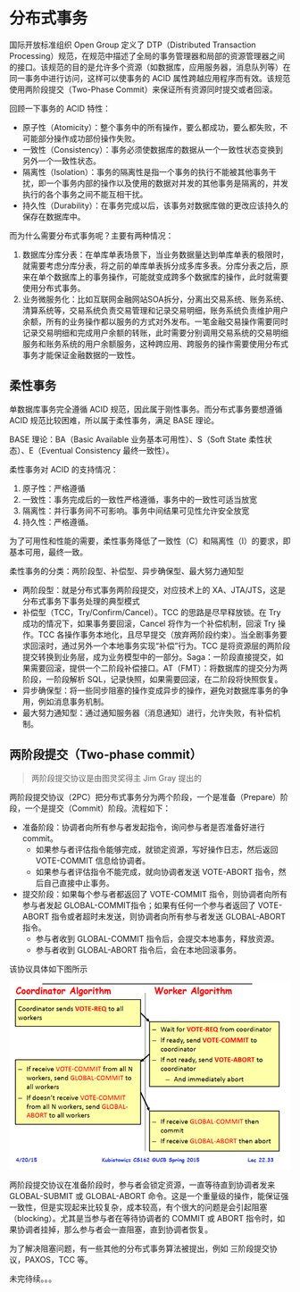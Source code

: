 # 分布式事务
国际开放标准组织 Open Group 定义了 DTP（Distributed Transaction Processing）规范，在规范中描述了全局的事务管理器和局部的资源管理器之间的接口。该规范的目的是允许多个资源（如数据库，应用服务器，消息队列等）在同一事务中进行访问，这样可以使事务的 ACID 属性跨越应用程序而有效。该规范使用两阶段提交（Two-Phase Commit）来保证所有资源同时提交或者回滚。

回顾一下事务的 ACID 特性：
* 原子性（Atomicity）：整个事务中的所有操作，要么都成功，要么都失败，不可能部分操作成功部份操作失败。
* 一致性（Consistency）：事务必须使数据库的数据从一个一致性状态变换到另外一个一致性状态。
* 隔离性（Isolation）：事务的隔离性是指一个事务的执行不能被其他事务干扰，即一个事务内部的操作以及使用的数据对并发的其他事务是隔离的，并发执行的各个事务之间不能互相干扰。
* 持久性（Durability）：在事务完成以后，该事务对数据库做的更改应该持久的保存在数据库中。

而为什么需要分布式事务呢？主要有两种情况：
1. 数据库分库分表：在单库单表场景下，当业务数据量达到单库单表的极限时，就需要考虑分库分表，将之前的单库单表拆分成多库多表。分库分表之后，原来在单个数据库上的事务操作，可能就变成跨多个数据库的操作，此时就需要使用分布式事务。
2. 业务微服务化：比如互联网金融网站SOA拆分，分离出交易系统、账务系统、清算系统等，交易系统负责交易管理和记录交易明细，账务系统负责维护用户余额，所有的业务操作都以服务的方式对外发布。一笔金融交易操作需要同时记录交易明细和完成用户余额的转账，此时需要分别调用交易系统的交易明细服务和账务系统的用户余额服务，这种跨应用、跨服务的操作需要使用分布式事务才能保证金融数据的一致性。

## 柔性事务
单数据库事务完全遵循 ACID 规范，因此属于刚性事务。而分布式事务要想遵循 ACID 规范比较困难，所以属于柔性事务，满足 BASE 理论。

BASE 理论：BA（Basic Available 业务基本可用性）、S（Soft State 柔性状态）、E（Eventual Consistency 最终一致性）。

柔性事务对 ACID 的支持情况：
1. 原子性：严格遵循
2. 一致性：事务完成后的一致性严格遵循，事务中的一致性可适当放宽
3. 隔离性：并行事务间不可影响。事务中间结果可见性允许安全放宽
4. 持久性：严格遵循。

为了可用性和性能的需要，柔性事务降低了一致性（C）和隔离性（I）的要求，即 基本可用，最终一致。

柔性事务的分类：两阶段型、补偿型、异步确保型、最大努力通知型
* 两阶段型：就是分布式事务两阶段提交，对应技术上的 XA、JTA/JTS，这是分布式事务下事务处理的典型模式
* 补偿型（TCC，Try/Confirm/Cancel）。TCC 的思路是尽早释放锁。在 Try 成功的情况下，如果事务要回滚，Cancel 将作为一个补偿机制，回滚 Try 操作。TCC 各操作事务本地化，且尽早提交（放弃两阶段约束）。当全剧事务要求回滚时，通过另外一个本地事务实现“补偿”行为。TCC 是将资源层的两阶段提交转换到业务层，成为业务模型中的一部分。Saga：一阶段直接提交，如果需要回滚，提供一个二阶段补偿接口。AT（FMT）：将数据库的提交分为两阶段，一阶段解析 SQL，记录快照，如果需要回滚，在二阶段将快照恢复。
* 异步确保型：将一些同步阻塞的操作变成异步的操作，避免对数据库事务的争用，例如消息事务机制。
* 最大努力通知型：通过通知服务器（消息通知）进行，允许失败，有补偿机制。

## 两阶段提交（Two-phase commit）
> 两阶段提交协议是由图灵奖得主 Jim Gray 提出的 

两阶段提交协议（2PC）把分布式事务分为两个阶段，一个是准备（Prepare）阶段，一个是提交（Commit）阶段。流程如下：
* 准备阶段：协调者向所有参与者发起指令，询问参与者是否准备好进行commit。
    * 如果参与者评估指令能够完成，就锁定资源，写好操作日志，然后返回 VOTE-COMMIT 信息给协调者。
    * 如果参与者评估指令不能完成，就向协调者发送 VOTE-ABORT 指令，然后自己直接中止事务。
* 提交阶段：如果每个参与者都返回了 VOTE-COMMIT 指令，则协调者向所有参与者发起 GLOBAL-COMMIT指令；如果有任何一个参与者返回了 VOTE-ABORT 指令或者超时未发送，则协调者向所有参与者发送 GLOBAL-ABORT 指令。
    * 参与者收到 GLOBAL-COMMIT 指令后，会提交本地事务，释放资源。
    * 参与者收到 GLOBAL-ABORT 指令后，会在本地回滚事务。

该协议具体如下图所示

![2pc](./2pc.png)

两阶段提交协议在准备阶段时，参与者会锁定资源，一直等待直到协调者发来 GLOBAL-SUBMIT 或 GLOBAL-ABORT 命令。这是一个重量级的操作，能保证强一致性，但是实现起来比较复杂，成本较高，有个很大的问题是会引起阻塞（blocking）。尤其是当参与者在等待协调者的 COMMIT 或 ABORT 指令时，如果协调者挂掉，那么参与者会一直阻塞，直到协调者恢复。

为了解决阻塞问题，有一些其他的分布式事务算法被提出，例如 三阶段提交协议，PAXOS，TCC 等。

未完待续。。。